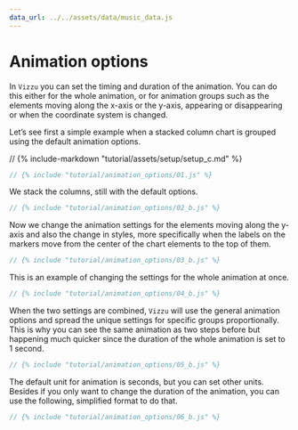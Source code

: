 ```yaml
---
data_url: ../../assets/data/music_data.js
---
```


# Animation options

In `Vizzu` you can set the timing and duration of the animation. You can do this
either for the whole animation, or for animation groups such as the elements
moving along the x-axis or the y-axis, appearing or disappearing or when the
coordinate system is changed.

Let’s see first a simple example when a stacked column chart is grouped using
the default animation options.

<div id="tutorial_01"></div>

// {% include-markdown "tutorial/assets/setup/setup_c.md" %}

```javascript
// {% include "tutorial/animation_options/01.js" %}
```

We stack the columns, still with the default options.

<div id="tutorial_02"></div>

```javascript
// {% include "tutorial/animation_options/02_b.js" %}
```

Now we change the animation settings for the elements moving along the y-axis
and also the change in styles, more specifically when the labels on the markers
move from the center of the chart elements to the top of them.

<div id="tutorial_03"></div>

```javascript
// {% include "tutorial/animation_options/03_b.js" %}
```

This is an example of changing the settings for the whole animation at once.

<div id="tutorial_04"></div>

```javascript
// {% include "tutorial/animation_options/04_b.js" %}
```

When the two settings are combined, `Vizzu` will use the general animation
options and spread the unique settings for specific groups proportionally. This
is why you can see the same animation as two steps before but happening much
quicker since the duration of the whole animation is set to 1 second.

<div id="tutorial_05"></div>

```javascript
// {% include "tutorial/animation_options/05_b.js" %}
```

The default unit for animation is seconds, but you can set other units. Besides
if you only want to change the duration of the animation, you can use the
following, simplified format to do that.

<div id="tutorial_06"></div>

```javascript
// {% include "tutorial/animation_options/06_b.js" %}
```

<script src="../assets/snippet.js" config="../animation_options/config.js"></script>
